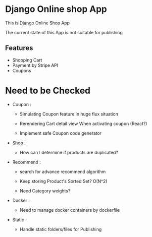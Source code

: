 # Django Online shop App
This is Django Online Shop App

The current state of this App is not suitable for publishing

## Features
* Shopping Cart
* Payment by Stripe API
* Coupons

# Need to be Checked
* Coupon :
    * Simulating Coupon feature in huge flux situation

    * Rerendering Cart detail view When activating coupon (React?)

    * Implement safe Coupon code generator

* Shop :
    * How can I determine if products are duplicated?

* Recommend :
    * search for advance recommend       algorithm

    * Keep storing Product's Sorted Set? O(N^2)
    
    * Need Category weights?

* Docker :
    * Need to manage docker containers by dockerfile

* Static :
    * Handle static folders/files for Publishing